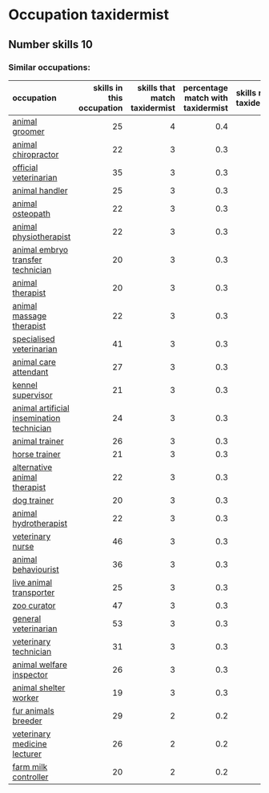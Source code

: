 # Occupation taxidermist
## Number skills 10
### Similar occupations:
| occupation                                                                                |   skills in this occupation |   skills that match taxidermist |   percentage match with taxidermist |   skills not in taxidermist |
|:------------------------------------------------------------------------------------------|----------------------------:|--------------------------------:|------------------------------------:|----------------------------:|
| [animal groomer](animal_groomer.md)                                                       |                          25 |                               4 |                                 0.4 |                          21 |
| [animal chiropractor](animal_chiropractor.md)                                             |                          22 |                               3 |                                 0.3 |                          19 |
| [official veterinarian](official_veterinarian.md)                                         |                          35 |                               3 |                                 0.3 |                          32 |
| [animal handler](animal_handler.md)                                                       |                          25 |                               3 |                                 0.3 |                          22 |
| [animal osteopath](animal_osteopath.md)                                                   |                          22 |                               3 |                                 0.3 |                          19 |
| [animal physiotherapist](animal_physiotherapist.md)                                       |                          22 |                               3 |                                 0.3 |                          19 |
| [animal embryo transfer technician](animal_embryo_transfer_technician.md)                 |                          20 |                               3 |                                 0.3 |                          17 |
| [animal therapist](animal_therapist.md)                                                   |                          20 |                               3 |                                 0.3 |                          17 |
| [animal massage therapist](animal_massage_therapist.md)                                   |                          22 |                               3 |                                 0.3 |                          19 |
| [specialised veterinarian](specialised_veterinarian.md)                                   |                          41 |                               3 |                                 0.3 |                          38 |
| [animal care attendant](animal_care_attendant.md)                                         |                          27 |                               3 |                                 0.3 |                          24 |
| [kennel supervisor](kennel_supervisor.md)                                                 |                          21 |                               3 |                                 0.3 |                          18 |
| [animal artificial insemination technician](animal_artificial_insemination_technician.md) |                          24 |                               3 |                                 0.3 |                          21 |
| [animal trainer](animal_trainer.md)                                                       |                          26 |                               3 |                                 0.3 |                          23 |
| [horse trainer](horse_trainer.md)                                                         |                          21 |                               3 |                                 0.3 |                          18 |
| [alternative animal therapist](alternative_animal_therapist.md)                           |                          22 |                               3 |                                 0.3 |                          19 |
| [dog trainer](dog_trainer.md)                                                             |                          20 |                               3 |                                 0.3 |                          17 |
| [animal hydrotherapist](animal_hydrotherapist.md)                                         |                          22 |                               3 |                                 0.3 |                          19 |
| [veterinary nurse](veterinary_nurse.md)                                                   |                          46 |                               3 |                                 0.3 |                          43 |
| [animal behaviourist](animal_behaviourist.md)                                             |                          36 |                               3 |                                 0.3 |                          33 |
| [live animal transporter](live_animal_transporter.md)                                     |                          25 |                               3 |                                 0.3 |                          22 |
| [zoo curator](zoo_curator.md)                                                             |                          47 |                               3 |                                 0.3 |                          44 |
| [general veterinarian](general_veterinarian.md)                                           |                          53 |                               3 |                                 0.3 |                          50 |
| [veterinary technician](veterinary_technician.md)                                         |                          31 |                               3 |                                 0.3 |                          28 |
| [animal welfare inspector](animal_welfare_inspector.md)                                   |                          26 |                               3 |                                 0.3 |                          23 |
| [animal shelter worker](animal_shelter_worker.md)                                         |                          19 |                               3 |                                 0.3 |                          16 |
| [fur animals breeder](fur_animals_breeder.md)                                             |                          29 |                               2 |                                 0.2 |                          27 |
| [veterinary medicine lecturer](veterinary_medicine_lecturer.md)                           |                          26 |                               2 |                                 0.2 |                          24 |
| [farm milk controller](farm_milk_controller.md)                                           |                          20 |                               2 |                                 0.2 |                          18 |
